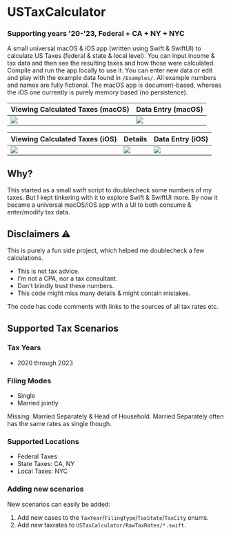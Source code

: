 # USTaxCalculator
### Supporting years '20-'23, Federal + CA + NY + NYC

A small universal macOS & iOS app (written using Swift & SwiftUI) to calculate US Taxes (federal & state & local level).
You can input income & tax data and then see the resulting taxes and how those were calculated. Compile and run the app locally to use it. You can enter new data or edit and play with the example data found in `/Examples/`. All example numbers and names are fully fictional. The macOS app is document-based, whereas the iOS one currently is purely memory based (no persistence).

| Viewing Calculated Taxes (macOS) | Data Entry (macOS) |
| ------------- | ------------- |
| ![](https://user-images.githubusercontent.com/807039/169698179-24749e27-4ef1-42fb-a93c-6caf03e4677b.png) | ![](https://user-images.githubusercontent.com/807039/169698185-cd8c1c30-2d33-48a4-8d6d-155c829e1d1e.png) |

| Viewing Calculated Taxes (iOS) | Details | Data Entry (iOS) |
| ------------- | ------------- | ------------- |
| ![](https://user-images.githubusercontent.com/807039/169698222-98505e06-b57b-455f-9507-ce64bccc1962.png) | ![](https://user-images.githubusercontent.com/807039/169698223-aad7af63-bb75-401d-a620-8ba03c855020.png) | ![](https://user-images.githubusercontent.com/807039/169698225-29eae43c-69a1-4e88-be8a-5f8abc1e109b.png) |


## Why?

This started as a small swift script to doublecheck some numbers of my taxes. But I kept tinkering with it to explore Swift & SwiftUI more. By now it became a universal macOS/iOS app with a UI to both consume & enter/modify tax data.

## Disclaimers ⚠️ 

This is purely a fun side project, which helped me doublecheck a few calculations.

- This is not tax advice.
- I'm not a CPA, nor a tax consultant.
- Don't blindly trust these numbers.
- This code might miss many details & might contain mistakes.

The code has code comments with links to the sources of all tax rates etc.

## Supported Tax Scenarios

### Tax Years

- 2020 through 2023

### Filing Modes

- Single
- Married jointly

Missing: Married Separately & Head of Household. Married Separately often has the same rates as single though.

### Supported Locations

- Federal Taxes
- State Taxes: CA, NY
- Local Taxes: NYC

### Adding new scenarios

New scenarios can easily be added:

1) Add new cases to the `TaxYear`/`FilingType`/`TaxState`/`TaxCity` enums.
2) Add new taxrates to `USTaxCalculator/RawTaxRates/*.swift`.
